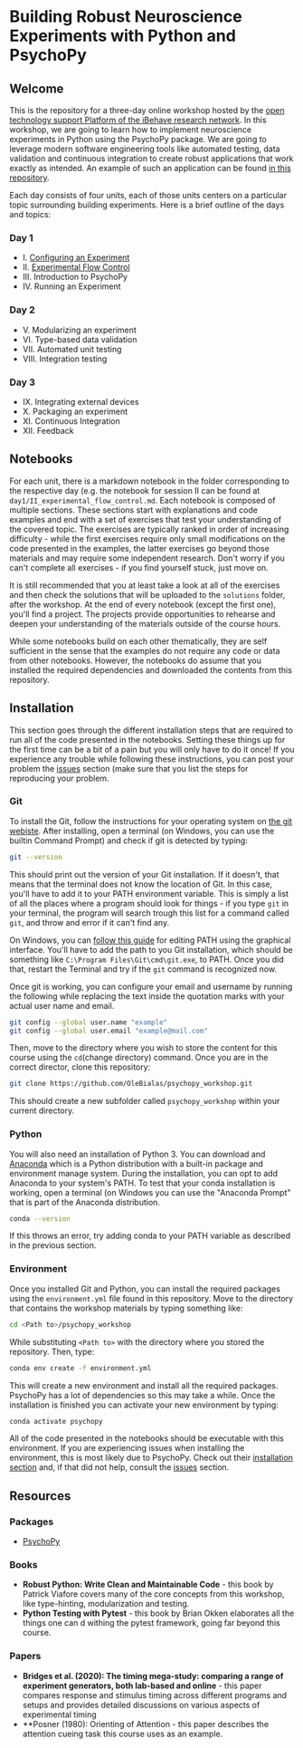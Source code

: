 # Building Robust Neuroscience Experiments with Python and PsychoPy

## Welcome
This is the repository for a three-day online workshop hosted by the [open technology support Platform of the iBehave research network](https://ibehave.nrw/ibots-platform/about-ibots/).
In this workshop, we are going to learn how to implement neuroscience experiments in Python using the PsychoPy package.
We are going to leverage modern software engineering tools like automated testing, data validation and continuous integration to create robust applications that work exactly as intended. An example of such an application can be found [in this repository](https://github.com/OleBialas/posner_task).

Each day consists of four units, each of those units centers on a particular topic surrounding building experiments. Here is a brief outline of the days and topics:

### Day 1
- I. [Configuring an Experiment](day1/I_configuring_an_experiment.md)
- II. [Experimental Flow Control](day1/II_experimental_flow_control.md)
- III. Introduction to PsychoPy
- IV. Running an Experiment
### Day 2
- V. Modularizing an experiment
- VI. Type-based data validation
- VII. Automated unit testing
- VIII. Integration testing
### Day 3
- IX. Integrating external devices
- X. Packaging an experiment
- XI. Continuous Integration
- XII. Feedback

## Notebooks
For each unit, there is a markdown notebook in the folder corresponding to the respective day (e.g. the notebook for session II can be found at `day1/II_experimental_flow_control.md`.
Each notebook is composed of multiple sections.
These sections start with explanations and code examples and end with a set of exercises that test your understanding of the covered topic.
The exercises are typically ranked in order of increasing difficulty - while the first exercises require only small modifications on the code presented in the examples, the latter exercises go beyond those materials and may require some independent research.
Don't worry if you can't complete all exercises - if you find yourself stuck, just move on.

It is still recommended that you at least take a look at all of the exercises and then check the solutions that will be uploaded to the `solutions` folder, after the workshop.
At the end of every notebook (except the first one), you'll find a project.
The projects provide opportunities to rehearse and deepen your understanding of the materials outside of the course hours.

While some notebooks build on each other thematically, they are self sufficient in the sense that the examples do not require any code or data from other notebooks.
However, the notebooks do assume that you installed the required dependencies and downloaded the contents from this repository.

## Installation
This section goes through the different installation steps that are required to run all of the code presented in the notebooks.
Setting these things up for the first time can be a bit of a pain but you will only have to do it once!
If you experience any trouble while following these instructions, you can post your problem the [issues](https://github.com/OleBialas/psychopy_workshop/issues) section (make sure that you list the steps for reproducing your problem.


### Git
To install the Git, follow the instructions for your operating system on [the git webiste](https://git-scm.com/book/en/v2/Getting-Started-Installing-Git).
After installing, open a terminal (on Windows, you can use the builtin Command Prompt) and check if git is detected by typing:

```sh
git --version
```

This should print out the version of your Git installation.
If it doesn't, that means that the terminal does not know the location of Git.
In this case, you'll have to add it to your PATH environment variable.
This is simply a list of all the places where a program should look for things - if you type `git` in your terminal, the program will search trough this list for a command called `git`, and throw and error if it can't find any.

On Windows, you can [follow this guide](https://www.architectryan.com/2018/03/17/add-to-the-path-on-windows-10/) for editing PATH using the graphical interface.
You'll have to add the path to you Git installation, which should be something like `C:\Program Files\Git\cmd\git.exe`, to PATH. Once you did that, restart the Terminal and try if the `git` command is recognized now.

Once git is working, you can configure your email and username by running the following while replacing the text inside the quotation marks with your actual user name and email.

```sh
git config --global user.name "example"
git config --global user.email "example@mail.com"
```

Then, move to the directory where you wish to store the content for this course using the `cd`(change directory) command.
Once you are in the correct director, clone this repository:

```sh
git clone https://github.com/OleBialas/psychopy_workshop.git
```

This should create a new subfolder called `psychopy_workshop` within your current directory.

### Python
You will also need an installation of Python 3.
You can download and [Anaconda](https://docs.anaconda.com/anaconda/install/) which is a Python distribution with a built-in package and environment manage system.
During the installation, you can opt to add Anaconda to your system's PATH.
To test that your conda installation is working, open a terminal (on Windows you can use the "Anaconda Prompt" that is part of the Anaconda distribution.

```sh
conda --version
```

If this throws an error, try adding conda to your PATH variable as described in the previous section.

### Environment

Once you installed Git and Python, you can install the required packages using the `environment.yml` file found in this repository.
Move to the directory that contains the workshop materials by typing something like:

```sh
cd <Path to>/psychopy_workshop
```

While substituting `<Path to>` with the directory where you stored the repository.
Then, type:

```sh
conda env create -f environment.yml
```

This will create a new environment and install all the required packages.
PsychoPy has a lot of dependencies so this may take a while.
Once the installation is finished you can activate your new environment by typing:

```sh
conda activate psychopy
```

All of the code presented in the notebooks should be executable with this environment.
If you are experiencing issues when installing the environment, this is most likely due to PsychoPy.
Check out their [installation section](https://www.psychopy.org/download.html) and, if that did not help, consult the [issues](https://github.com/OleBialas/psychopy_workshop/issues) section.

## Resources

### Packages

- [PsychoPy](https://psychopy.org/documentation.html) 
  
### Books

- **Robust Python: Write Clean and Maintainable Code** - this book by Patrick Viafore covers many of the core concepts from this workshop, like type-hinting, modularization and testing.
- **Python Testing with Pytest** - this book by Brian Okken elaborates all the things one can d withing the pytest framework, going far beyond this course.

### Papers

- **Bridges et al. (2020): The timing mega-study: comparing a range of experiment generators, both lab-based and online** - this paper compares response and stimulus timing across different programs and setups and provides detailed discussions on various aspects of experimental timing
- **Posner (1980): Orienting of Attention - this paper describes the attention cueing task this course uses as an example.
